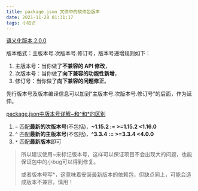 ```yaml
---
title: package.json 文件中的软件包版本
date: 2021-11-28 01:31:17
tags: 小知识
---
```


[语义化版本 2.0.0](https://semver.org/lang/zh-CN/)

版本格式：主版本号.次版本号.修订号，版本号递增规则如下：

1. 主版本号：当你做了**不兼容的 API 修改**，
2. 次版本号：当你做了**向下兼容的功能性新增**，
3. 修订号：当你做了**向下兼容的问题修正**。

先行版本号及版本编译信息可以加到“主版本号.次版本号.修订号”的后面，作为延伸。

[package.json中版本号详解~和^和*的区别](https://www.jianshu.com/p/6061186a2733)

1. `~` 匹配**最新的次版本号**(不包括)，**~1.15.2 :=  >=1.15.2 <1.16.0**   
2. `^` 匹配**最新的主版本号**(不包括)，**^3.3.4 := >=3.3.4 <4.0.0**
3. `*` 匹配**最新版本**即可

> 所以建议使用~来标记版本号，这样可以保证项目不会出现大的问题，也能保证包中的小bug可以得到修复。
>
> 或者版本号写*，这意味着安装最新版本的依赖包，但缺点同上，可能会造成版本不兼容，慎用！